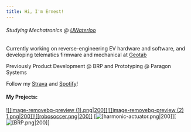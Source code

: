 ```yaml
---
title: Hi, I'm Ernest!
---
```

###### Studying Mechatronics @ [UWaterloo](https://uwaterloo.ca/engineering/)

Currently working on reverse-engineering EV hardware and software, and developing telematics firmware and mechanical at [Geotab](https://www.geotab.com/)

Previously Product Development @ BRP and Prototyping @ Paragon Systems

Follow my [Strava](https://strava.app.link/0cGqWokPRHb) and [Spotify](https://open.spotify.com/user/ernestwang135791?si=eb867f3241e14a72)!
#### My Projects:

[![[image-removebg-preview (1).png|200]]](https://ernestwang.ca/Projects/U-Robotic-Arm/U-Robotic-Arm)[![[image-removebg-preview (2) 1.png|200]]](https://www.ernestwang.ca/Projects/Wheel-legged-Robot)[![[robosoccer.png|200]]](https://www.ernestwang.ca/Projects/Humanoid-@-UW-RoboSoccer)
[![[harmonic-actuator.png|200]](https://www.ernestwang.ca/Projects/Harmonic-Actuator)][![[BRP.png|200]](https://www.ernestwang.ca/Experiences/Product-R&D-@-BRP)]